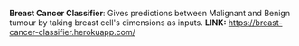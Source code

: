 **Breast Cancer Classifier**: Gives predictions between Malignant and Benign tumour by taking breast cell's dimensions as inputs.          **LINK:** https://breast-cancer-classifier.herokuapp.com/
